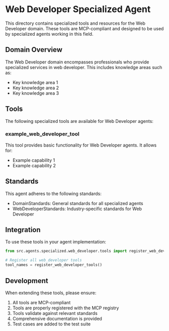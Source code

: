 # Web Developer Specialized Agent

This directory contains specialized tools and resources for the Web Developer domain. These tools are MCP-compliant and designed to be used by specialized agents working in this field.

## Domain Overview

The Web Developer domain encompasses professionals who provide specialized services in web developer. This includes knowledge areas such as:

- Key knowledge area 1
- Key knowledge area 2
- Key knowledge area 3

## Tools

The following specialized tools are available for Web Developer agents:

### example_web_developer_tool

This tool provides basic functionality for Web Developer agents. It allows for:

- Example capability 1
- Example capability 2

## Standards

This agent adheres to the following standards:

- DomainStandards: General standards for all specialized agents
- WebDeveloperStandards: Industry-specific standards for Web Developer

## Integration

To use these tools in your agent implementation:

```python
from src.agents.specialized.web_developer.tools import register_web_developer_tools

# Register all web_developer tools
tool_names = register_web_developer_tools()
```

## Development

When extending these tools, please ensure:

1. All tools are MCP-compliant
2. Tools are properly registered with the MCP registry
3. Tools validate against relevant standards
4. Comprehensive documentation is provided
5. Test cases are added to the test suite
